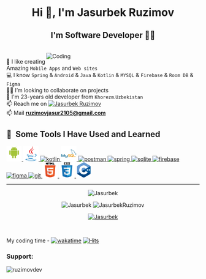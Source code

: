 <h1 align="center">Hi 👋, I'm Jasurbek Ruzimov</h1>
<h2 align="center"> I'm Software Developer 👨‍💻 </h2><br>
<img align="right" alt="Coding" width="400" src="https://cdn.dribble.com/users/1162077/screenshoots/3848914/programmer.gif">

💫 I like creating Amazing `Mobile Apps` and `Web sites` \
💻 I know  `Spring` & `Android` & `Java` & `Kotlin` & `MYSQL` & `Firebase` & `Room DB` & `Figma`  \
👨‍💻 I’m looking to collaborate on projects  \
💬 I'm 23-years old developer from  `Khorezm`.`Uzbekistan`  \
📫 Reach me on [![Jasurbek  Ruzimov](https://img.shields.io/badge/JasurbekRuzimov-30302f?style=flat&logo=telegram)](https://t.me/Ruzimov_Jasurbek) \
📫 Mail **ruzimovjasur2105@gmail.com**

<h2> 🚀 &nbsp;Some Tools I Have Used and Learned</h2>

<p align="left">
  
  <a href="https://developer.android.com" target="_blank" rel="noreferrer"> <img src="https://raw.githubusercontent.com/devicons/devicon/master/icons/android/android-original-wordmark.svg" alt="android" width="40" height="40"/> </a>
  <a href="https://www.java.com" target="_blank" rel="noreferrer"> <img src="https://raw.githubusercontent.com/devicons/devicon/master/icons/java/java-original.svg" alt="java" width="40" height="40"/> </a> 
  <a href="https://kotlinlang.org" target="_blank" rel="noreferrer"> <img src="https://www.vectorlogo.zone/logos/kotlinlang/kotlinlang-icon.svg" alt="kotlin" width="40" height="40"/> </a> 
  <a href="https://www.mysql.com/" target="_blank" rel="noreferrer"> <img src="https://raw.githubusercontent.com/devicons/devicon/master/icons/mysql/mysql-original-wordmark.svg" alt="mysql" width="40" height="40"/> </a> 
  <a href="https://postman.com" target="_blank" rel="noreferrer"> <img src="https://www.vectorlogo.zone/logos/getpostman/getpostman-icon.svg" alt="postman" width="40" height="40"/> </a> 
  <a href="https://spring.io/" target="_blank" rel="noreferrer"> <img src="https://www.vectorlogo.zone/logos/springio/springio-icon.svg" alt="spring" width="40" height="40"/> </a> 
  <a href="https://www.sqlite.org/" target="_blank" rel="noreferrer"> <img src="https://www.vectorlogo.zone/logos/sqlite/sqlite-icon.svg" alt="sqlite" width="40" height="40"/> </a>
  <a href="https://firebase.google.com/" target="_blank" rel="noreferrer"> <img src="https://www.vectorlogo.zone/logos/firebase/firebase-icon.svg" alt="firebase" width="40" height="40"/> </a>
  <a href="https://www.figma.com/" target="_blank" rel="noreferrer"> <img src="https://www.vectorlogo.zone/logos/figma/figma-icon.svg" alt="figma" width="40" height="40"/> </a>
  <a href="https://git-scm.com/" target="_blank" rel="noreferrer"> <img src="https://www.vectorlogo.zone/logos/git-scm/git-scm-icon.svg" alt="git" width="40" height="40"/> </a> 
  <a href="https://www.w3.org/html/" target="_blank" rel="noreferrer"> <img src="https://raw.githubusercontent.com/devicons/devicon/master/icons/html5/html5-original-wordmark.svg" alt="html5" width="40" height="40"/> </a> 
  <a href="https://www.w3schools.com/css/" target="_blank" rel="noreferrer"> <img src="https://raw.githubusercontent.com/devicons/devicon/master/icons/css3/css3-original-wordmark.svg" alt="css3" width="40" height="40"/> </a>
  <a href="https://www.w3schools.com/cpp/" target="_blank" rel="noreferrer"> <img src="https://raw.githubusercontent.com/devicons/devicon/master/icons/cplusplus/cplusplus-original.svg" alt="cplusplus" width="40" height="40"/> </a> 
   
</p> 
<hr>
<p align="center"> <img src="https://github-readme-stats.vercel.app/api?username=JasurbekRuzimov&show_icons=true&theme=radical" alt="Jasurbek" />
<p align="center"> <img src="https://github-readme-stats.vercel.app/api/top-langs/?username=JasurbekRuzimov&layout=compact&theme=radical" alt="Jasurbek" />
<img width="380" align="centre" src="https://github-readme-streak-stats.herokuapp.com?user=JasurbekRuzimov&theme=github_dark&show_icons=true&hide_border=false" alt="JasurbekRuzimov" />
<p align="center"> <a href="https://github.com/ryo-ma/github-profile-trophy"><img src="https://github-profile-trophy.vercel.app/?username=JasurbekRuzimov&theme=onestar&row=1&margin-w=15&margin-h=15&no-bg=true" alt="Jasurbek" /></a> </p>
 <br>

My coding time -
[![wakatime](https://wakatime.com/badge/user/500733b8-649c-4738-ba60-2d94839400de.svg)](https://wakatime.com/@500733b8-649c-4738-ba60-2d94839400de)
[![Hits](https://hits.sh/github.com/JasurbekRuzimov.svg?labelColor=4b0bc9)](https://hits.sh/github.com/JasurbekRuzimov/)

<h3 align="left">Support:</h3>
<p>
  <a href="https://www.buymeacoffee.com/ruzimovdev"> <img align="left" src="https://cdn.buymeacoffee.com/buttons/v2/default-blue.png" height="50" width="210" alt="ruzimovdev" /> </a>
</p>

<br>
